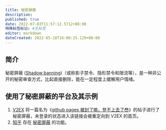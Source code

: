 ```yaml
---
title: 秘密屏蔽
description:
published: true
date: 2022-07-03T11:57:12.5712+08:00
特殊标签标记: #无标签
editor: markdown
dateCreated: 2022-05-18T16:00:25.129+08:00
---
```


## 简介

秘密屏蔽 ([Shadow banning](https://en.wikipedia.org/wiki/Shadow_banning))（或称影子禁令、隐形禁令和限流等），是一种非公开的秘密审查方式，比起直接删除，能在一定程度上缓解用户情绪。

## 使用了秘密屏蔽的平台及其示例

1. [V2EX][] 将一篇名为《[github pages 被封了嘛，登不上去了😳](/website/次级域名/github.io.md#被封锁)》的帖子进行了秘密屏蔽，未登录的状态进入该链接会被重定向到 V2EX 的首页。
2. [知乎][] 存在 [秘密屏蔽](/website/知乎.md#秘密屏蔽) 的功能。 

[V2EX]: /website/V2EX.md
[知乎]: /website/知乎.md
